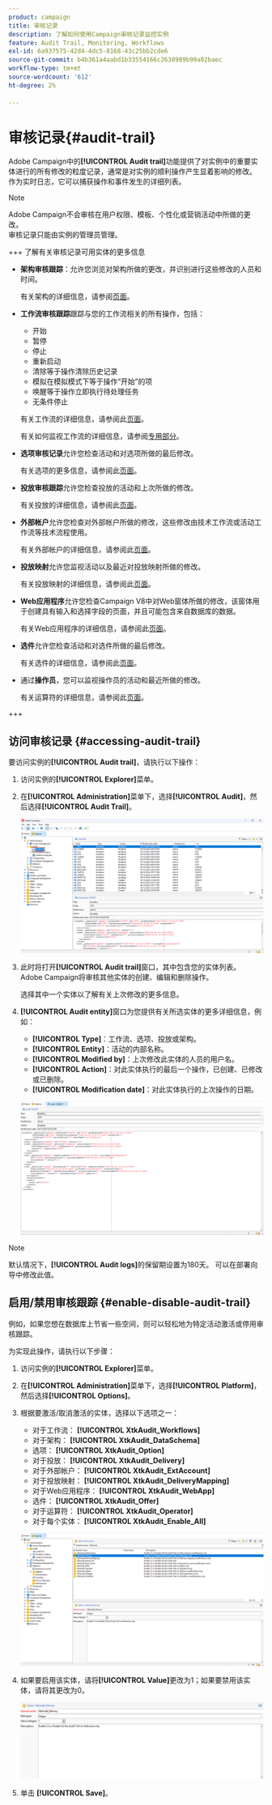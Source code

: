 ```yaml
---
product: campaign
title: 审核记录
description: 了解如何使用Campaign审核记录监控实例
feature: Audit Trail, Monitoring, Workflows
exl-id: 6a937575-42d4-4dc5-8168-43c25bb2cde6
source-git-commit: b4b361a4aabd1b33554166c2638989b99a02baec
workflow-type: tm+mt
source-wordcount: '612'
ht-degree: 2%

---
```


# 审核记录{#audit-trail}

Adobe Campaign中的&#x200B;**[!UICONTROL Audit trail]**&#x200B;功能提供了对实例中的重要实体进行的所有修改的粒度记录，通常是对实例的顺利操作产生显着影响的修改。 作为实时日志，它可以捕获操作和事件发生的详细列表。

>[!NOTE]
>
>Adobe Campaign不会审核在用户权限、模板、个性化或营销活动中所做的更改。\
>审核记录只能由实例的管理员管理。

+++ 了解有关审核记录可用实体的更多信息

* **架构审核跟踪**：允许您浏览对架构所做的更改，并识别进行这些修改的人员和时间。

  有关架构的详细信息，请参阅[页面](../dev/schemas.md)。

* **工作流审核跟踪**&#x200B;跟踪与您的工作流相关的所有操作，包括：

   * 开始
   * 暂停
   * 停止
   * 重新启动
   * 清除等于操作清除历史记录
   * 模拟在模拟模式下等于操作“开始”的项
   * 唤醒等于操作立即执行待处理任务
   * 无条件停止

  有关工作流的详细信息，请参阅此[页面](../../automation/workflow/about-workflows.md)。

  有关如何监视工作流的详细信息，请参阅[专用部分](../../automation/workflow/monitor-workflow-execution.md)。

* **选项审核记录**&#x200B;允许您检查活动和对选项所做的最后修改。

  有关选项的更多信息，请参阅此[页面](https://experienceleague.adobe.com/zh-hans/docs/campaign-classic/using/installing-campaign-classic/appendices/configuring-campaign-options)。

* **投放审核跟踪**&#x200B;允许您检查投放的活动和上次所做的修改。

  有关投放的详细信息，请参阅此[页面](../start/create-message.md)。

* **外部帐户**&#x200B;允许您检查对外部帐户所做的修改，这些修改由技术工作流或活动工作流等技术流程使用。

  有关外部帐户的详细信息，请参阅此[页面](../config/external-accounts.md)。

* **投放映射**&#x200B;允许您监视活动以及最近对投放映射所做的修改。

  有关投放映射的详细信息，请参阅此[页面](../audiences/target-mappings.md)。

* **Web应用程序**&#x200B;允许您检查Campaign V8中对Web窗体所做的修改，该窗体用于创建具有输入和选择字段的页面，并且可能包含来自数据库的数据。

  有关Web应用程序的详细信息，请参阅此[页面](../dev/webapps.md)。

* **选件**&#x200B;允许您检查活动和对选件所做的最后修改。

  有关选件的详细信息，请参阅此[页面](../interaction/interaction.md)。

* 通过&#x200B;**操作员**，您可以监视操作员的活动和最近所做的修改。

  有关运算符的详细信息，请参阅此[页面](../interaction/interaction-operators.md)。

+++

## 访问审核记录 {#accessing-audit-trail}

要访问实例的&#x200B;**[!UICONTROL Audit trail]**，请执行以下操作：

1. 访问实例的&#x200B;**[!UICONTROL Explorer]**&#x200B;菜单。

1. 在&#x200B;**[!UICONTROL Administration]**&#x200B;菜单下，选择&#x200B;**[!UICONTROL Audit]**，然后选择&#x200B;**[!UICONTROL Audit Trail]**。

   ![](assets/audit-trail-1.png)

1. 此时将打开&#x200B;**[!UICONTROL Audit trail]**&#x200B;窗口，其中包含您的实体列表。 Adobe Campaign将审核其他实体的创建、编辑和删除操作。

   选择其中一个实体以了解有关上次修改的更多信息。

1. **[!UICONTROL Audit entity]**&#x200B;窗口为您提供有关所选实体的更多详细信息，例如：

   * **[!UICONTROL Type]**：工作流、选项、投放或架构。
   * **[!UICONTROL Entity]**：活动的内部名称。
   * **[!UICONTROL Modified by]**：上次修改此实体的人员的用户名。
   * **[!UICONTROL Action]**：对此实体执行的最后一个操作，已创建、已修改或已删除。
   * **[!UICONTROL Modification date]**：对此实体执行的上次操作的日期。

   ![](assets/audit-trail-2.png)

>[!NOTE]
>
>默认情况下，**[!UICONTROL Audit logs]**&#x200B;的保留期设置为180天。 可以在部署向导中修改此值。

## 启用/禁用审核跟踪 {#enable-disable-audit-trail}

例如，如果您想在数据库上节省一些空间，则可以轻松地为特定活动激活或停用审核跟踪。

为实现此操作，请执行以下步骤：

1. 访问实例的&#x200B;**[!UICONTROL Explorer]**&#x200B;菜单。

1. 在&#x200B;**[!UICONTROL Administration]**&#x200B;菜单下，选择&#x200B;**[!UICONTROL Platform]**，然后选择&#x200B;**[!UICONTROL Options]**。

1. 根据要激活/取消激活的实体，选择以下选项之一：

   * 对于工作流： **[!UICONTROL XtkAudit_Workflows]**
   * 对于架构： **[!UICONTROL XtkAudit_DataSchema]**
   * 选项： **[!UICONTROL XtkAudit_Option]**
   * 对于投放： **[!UICONTROL XtkAudit_Delivery]**
   * 对于外部帐户： **[!UICONTROL XtkAudit_ExtAccount]**
   * 对于投放映射： **[!UICONTROL XtkAudit_DeliveryMapping]**
   * 对于Web应用程序： **[!UICONTROL XtkAudit_WebApp]**
   * 选件： **[!UICONTROL XtkAudit_Offer]**
   * 对于运算符： **[!UICONTROL XtkAudit_Operator]**
   * 对于每个实体： **[!UICONTROL XtkAudit_Enable_All]**

   ![](assets/audit-trail-3.png)

1. 如果要启用该实体，请将&#x200B;**[!UICONTROL Value]**&#x200B;更改为1；如果要禁用该实体，请将其更改为0。

   ![](assets/audit-trail-4.png)

1. 单击 **[!UICONTROL Save]**。
